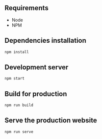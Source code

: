 ## Requirements

- Node
- NPM

## Dependencies installation

```bash
npm install
```

## Development server

```bash
npm start
```

## Build for production

```bash
npm run build
```

## Serve the production website

```bash
npm run serve
```
